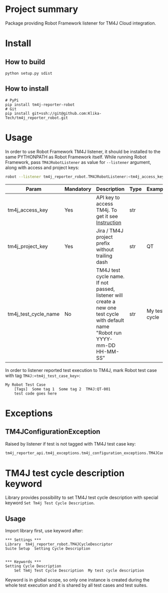 # Project summary
Package providing Robot Framework listener for TM4J Cloud integration.

# Install
## How to build
    python setup.py sdist
    
## How to install
    # PyPi
    pip install tm4j-reporter-robot
    # Git
    pip install git+ssh://git@github.com:Klika-Tech/tm4j_reporter_robot.git
    
# Usage
In order to use Robot Framework TM4J listener, it should be installed to the same PYTHONPATH as Robot Framework itself.
While running Robot Framework, pass `TM4JRobotListener` as value for `--listener` argument, along with access and project keys:
```bash
robot --listener tm4j_reporter_robot.TM4JRobotListener:<tm4j_access_key>:<tm4j_project_key>:<tm4j_test_cycle_name> test.robot
```
| Param                | Mandatory | Description                                                                                                                                            | Type | Example       |
|----------------------|-----------|--------------------------------------------------------------------------------------------------------------------------------------------------------|------|---------------|
| tm4j_access_key      | Yes       | API key to access TM4j. To get it see [Instruction](https://support.smartbear.com/tm4j-cloud/docs/api-and-test-automation/generating-access-keys.html) | str  |               |
| tm4j_project_key     | Yes       | Jira / TM4J project prefix without trailing dash                                                                                                       | str  | QT            |
| tm4j_test_cycle_name | No        | TM4J test cycle name. If not passed, listener will create a new one test cycle with default name "Robot run YYYY-mm-DD HH-MM-SS"                       | str  | My test cycle |

In order to listener reported test execution to TM4J, mark Robot test case with tag `TM4J:<tm4j_test_case_key>`:
```robot
My Robot Test Case
    [Tags]  Some tag 1  Some tag 2  TM4J:QT-001
    test code goes here
```

# Exceptions
## TM4JConfigurationException
Raised by listener if test is not tagged with TM4J test case key:
```bash
tm4j_reporter_api.tm4j_exceptions.tm4j_configuration_exceptions.TM4JConfigurationException: Test case key is not found in list of tags. Please mark robot test with tag 'TM4J:<test_case_key>'.
```

# TM4J test cycle description keyword
Library provides possibility to set TM4J test cycle description with special keyword `Set Tm4j Test Cycle Description`.

## Usage
Import library first, use keyword after:
```robot
*** Settings ***
Library  tm4j_reporter_robot.TM4JCycleDescriptor
Suite Setup  Setting Cycle Description


*** Keywords ***
Setting Cycle Description
    Set Tm4j Test Cycle Description  My test cycle description
```

Keyword is in global scope, so only one instance is created during the whole test execution and it is shared by all test cases and test suites.